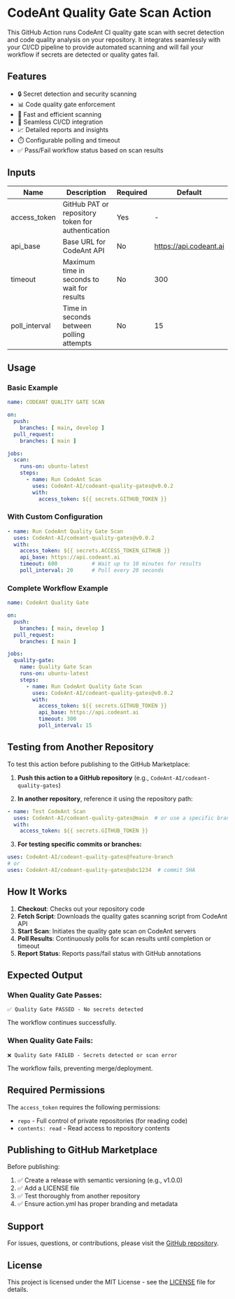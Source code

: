 # CodeAnt Quality Gate Scan Action

This GitHub Action runs CodeAnt CI quality gate scan with secret detection and code quality analysis on your repository. It integrates seamlessly with your CI/CD pipeline to provide automated scanning and will fail your workflow if secrets are detected or quality gates fail.

## Features

- 🔒 Secret detection and security scanning
- 📊 Code quality gate enforcement
- 🚀 Fast and efficient scanning
- 🔄 Seamless CI/CD integration
- 📈 Detailed reports and insights
- ⏱️ Configurable polling and timeout
- ✅ Pass/Fail workflow status based on scan results

## Inputs

| Name          | Description                                      | Required | Default                  |
|---------------|--------------------------------------------------|----------|--------------------------|
| access_token  | GitHub PAT or repository token for authentication | Yes      | -                        |
| api_base      | Base URL for CodeAnt API                         | No       | https://api.codeant.ai   |
| timeout       | Maximum time in seconds to wait for results      | No       | 300                      |
| poll_interval | Time in seconds between polling attempts         | No       | 15                       |

## Usage

### Basic Example

```yaml
name: CODEANT QUALITY GATE SCAN

on:
  push:
    branches: [ main, develop ]
  pull_request:
    branches: [ main ]

jobs:
  scan:
    runs-on: ubuntu-latest
    steps:
      - name: Run CodeAnt Scan
        uses: CodeAnt-AI/codeant-quality-gates@v0.0.2
        with:
          access_token: ${{ secrets.GITHUB_TOKEN }}
```

### With Custom Configuration

```yaml
- name: Run CodeAnt Quality Gate Scan
  uses: CodeAnt-AI/codeant-quality-gates@v0.0.2
  with:
    access_token: ${{ secrets.ACCESS_TOKEN_GITHUB }}
    api_base: https://api.codeant.ai
    timeout: 600           # Wait up to 10 minutes for results
    poll_interval: 20      # Poll every 20 seconds
```

### Complete Workflow Example

```yaml
name: CodeAnt Quality Gate

on:
  push:
    branches: [ main, develop ]
  pull_request:
    branches: [ main ]

jobs:
  quality-gate:
    name: Quality Gate Scan
    runs-on: ubuntu-latest
    steps:
      - name: Run CodeAnt Quality Gate Scan
        uses: CodeAnt-AI/codeant-quality-gates@v0.0.2
        with:
          access_token: ${{ secrets.GITHUB_TOKEN }}
          api_base: https://api.codeant.ai
          timeout: 300
          poll_interval: 15
```

## Testing from Another Repository

To test this action before publishing to the GitHub Marketplace:

1. **Push this action to a GitHub repository** (e.g., `CodeAnt-AI/codeant-quality-gates`)

2. **In another repository**, reference it using the repository path:

```yaml
- name: Test CodeAnt Scan
  uses: CodeAnt-AI/codeant-quality-gates@main  # or use a specific branch/tag
  with:
    access_token: ${{ secrets.GITHUB_TOKEN }}
```

3. **For testing specific commits or branches:**
```yaml
uses: CodeAnt-AI/codeant-quality-gates@feature-branch
# or
uses: CodeAnt-AI/codeant-quality-gates@abc1234  # commit SHA
```

## How It Works

1. **Checkout**: Checks out your repository code
2. **Fetch Script**: Downloads the quality gates scanning script from CodeAnt API
3. **Start Scan**: Initiates the quality gate scan on CodeAnt servers
4. **Poll Results**: Continuously polls for scan results until completion or timeout
5. **Report Status**: Reports pass/fail status with GitHub annotations

## Expected Output

### When Quality Gate Passes:
```
✅ Quality Gate PASSED - No secrets detected
```
The workflow continues successfully.

### When Quality Gate Fails:
```
❌ Quality Gate FAILED - Secrets detected or scan error
```
The workflow fails, preventing merge/deployment.

## Required Permissions

The `access_token` requires the following permissions:
- `repo` - Full control of private repositories (for reading code)
- `contents: read` - Read access to repository contents

## Publishing to GitHub Marketplace

Before publishing:

1. ✅ Create a release with semantic versioning (e.g., v1.0.0)
2. ✅ Add a LICENSE file
3. ✅ Test thoroughly from another repository
4. ✅ Ensure action.yml has proper branding and metadata

## Support

For issues, questions, or contributions, please visit the [GitHub repository](https://github.com/CodeAnt-AI/codeant-quality-gates).

## License

This project is licensed under the MIT License - see the [LICENSE](LICENSE) file for details.

